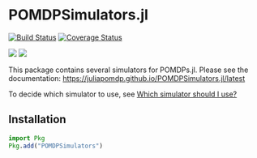 # POMDPSimulators.jl

[![Build Status](https://travis-ci.org/JuliaPOMDP/POMDPSimulators.jl.svg?branch=master)](https://travis-ci.org/JuliaPOMDP/POMDPSimulators.jl)
[![Coverage Status](https://coveralls.io/repos/github/JuliaPOMDP/POMDPSimulators.jl/badge.svg?branch=master)](https://coveralls.io/github/JuliaPOMDP/POMDPSimulators.jl?branch=master)

[![](https://img.shields.io/badge/docs-stable-blue.svg)](https://juliapomdp.github.io/POMDPSimulators.jl/stable)
[![](https://img.shields.io/badge/docs-latest-blue.svg)](https://juliapomdp.github.io/POMDPSimulators.jl/latest)

This package contains several simulators for POMDPs.jl. Please see the documentation: https://juliapomdp.github.io/POMDPSimulators.jl/latest

To decide which simulator to use, see [Which simulator should I use?](https://juliapomdp.github.io/POMDPSimulators.jl/latest/which.html#Which-Simulator-Should-I-Use?-1)

## Installation

```julia
import Pkg
Pkg.add("POMDPSimulators")
```
